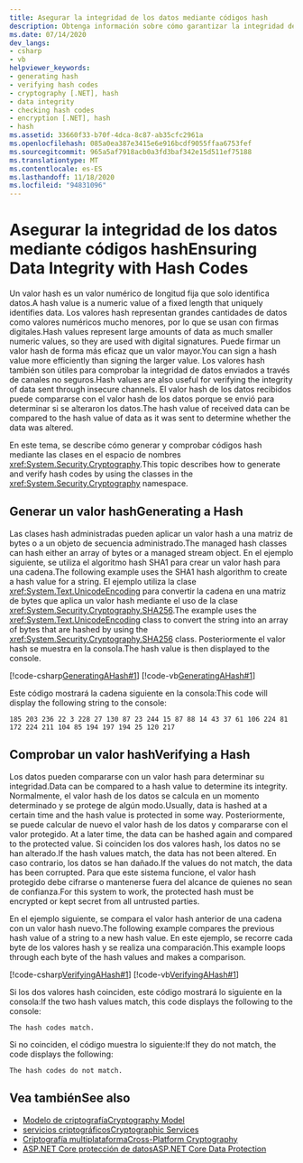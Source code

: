 ```yaml
---
title: Asegurar la integridad de los datos mediante códigos hash
description: Obtenga información sobre cómo garantizar la integridad de los datos mediante códigos hash en .NET. Un valor hash es un valor numérico de longitud fija que solo identifica datos.
ms.date: 07/14/2020
dev_langs:
- csharp
- vb
helpviewer_keywords:
- generating hash
- verifying hash codes
- cryptography [.NET], hash
- data integrity
- checking hash codes
- encryption [.NET], hash
- hash
ms.assetid: 33660f33-b70f-4dca-8c87-ab35cfc2961a
ms.openlocfilehash: 085a0ea387e3415e6e916bcdf9055ffaa6753fef
ms.sourcegitcommit: 965a5af7918acb0a3fd3baf342e15d511ef75188
ms.translationtype: MT
ms.contentlocale: es-ES
ms.lasthandoff: 11/18/2020
ms.locfileid: "94831096"
---
```

# <a name="ensuring-data-integrity-with-hash-codes"></a><span data-ttu-id="31223-104">Asegurar la integridad de los datos mediante códigos hash</span><span class="sxs-lookup"><span data-stu-id="31223-104">Ensuring Data Integrity with Hash Codes</span></span>
<span data-ttu-id="31223-105">Un valor hash es un valor numérico de longitud fija que solo identifica datos.</span><span class="sxs-lookup"><span data-stu-id="31223-105">A hash value is a numeric value of a fixed length that uniquely identifies data.</span></span> <span data-ttu-id="31223-106">Los valores hash representan grandes cantidades de datos como valores numéricos mucho menores, por lo que se usan con firmas digitales.</span><span class="sxs-lookup"><span data-stu-id="31223-106">Hash values represent large amounts of data as much smaller numeric values, so they are used with digital signatures.</span></span> <span data-ttu-id="31223-107">Puede firmar un valor hash de forma más eficaz que un valor mayor.</span><span class="sxs-lookup"><span data-stu-id="31223-107">You can sign a hash value more efficiently than signing the larger value.</span></span> <span data-ttu-id="31223-108">Los valores hash también son útiles para comprobar la integridad de datos enviados a través de canales no seguros.</span><span class="sxs-lookup"><span data-stu-id="31223-108">Hash values are also useful for verifying the integrity of data sent through insecure channels.</span></span> <span data-ttu-id="31223-109">El valor hash de los datos recibidos puede compararse con el valor hash de los datos porque se envió para determinar si se alteraron los datos.</span><span class="sxs-lookup"><span data-stu-id="31223-109">The hash value of received data can be compared to the hash value of data as it was sent to determine whether the data was altered.</span></span>  
  
<span data-ttu-id="31223-110">En este tema, se describe cómo generar y comprobar códigos hash mediante las clases en el espacio de nombres <xref:System.Security.Cryptography>.</span><span class="sxs-lookup"><span data-stu-id="31223-110">This topic describes how to generate and verify hash codes by using the classes in the <xref:System.Security.Cryptography> namespace.</span></span>  
  
## <a name="generating-a-hash"></a><span data-ttu-id="31223-111">Generar un valor hash</span><span class="sxs-lookup"><span data-stu-id="31223-111">Generating a Hash</span></span>

 <span data-ttu-id="31223-112">Las clases hash administradas pueden aplicar un valor hash a una matriz de bytes o a un objeto de secuencia administrado.</span><span class="sxs-lookup"><span data-stu-id="31223-112">The managed hash classes can hash either an array of bytes or a managed stream object.</span></span> <span data-ttu-id="31223-113">En el ejemplo siguiente, se utiliza el algoritmo hash SHA1 para crear un valor hash para una cadena.</span><span class="sxs-lookup"><span data-stu-id="31223-113">The following example uses the SHA1 hash algorithm to create a hash value for a string.</span></span> <span data-ttu-id="31223-114">El ejemplo utiliza la clase <xref:System.Text.UnicodeEncoding> para convertir la cadena en una matriz de bytes que aplica un valor hash mediante el uso de la clase <xref:System.Security.Cryptography.SHA256>.</span><span class="sxs-lookup"><span data-stu-id="31223-114">The example uses the <xref:System.Text.UnicodeEncoding> class to convert the string into an array of bytes that are hashed by using the <xref:System.Security.Cryptography.SHA256> class.</span></span> <span data-ttu-id="31223-115">Posteriormente el valor hash se muestra en la consola.</span><span class="sxs-lookup"><span data-stu-id="31223-115">The hash value is then displayed to the console.</span></span>  

 [!code-csharp[GeneratingAHash#1](../../../samples/snippets/csharp/VS_Snippets_CLR/generatingahash/cs/program.cs#1)]
 [!code-vb[GeneratingAHash#1](../../../samples/snippets/visualbasic/VS_Snippets_CLR/generatingahash/vb/program.vb#1)]  
  
 <span data-ttu-id="31223-116">Este código mostrará la cadena siguiente en la consola:</span><span class="sxs-lookup"><span data-stu-id="31223-116">This code will display the following string to the console:</span></span>  
  
 `185 203 236 22 3 228 27 130 87 23 244 15 87 88 14 43 37 61 106 224 81 172 224 211 104 85 194 197 194 25 120 217`  
  
## <a name="verifying-a-hash"></a><span data-ttu-id="31223-117">Comprobar un valor hash</span><span class="sxs-lookup"><span data-stu-id="31223-117">Verifying a Hash</span></span>

 <span data-ttu-id="31223-118">Los datos pueden compararse con un valor hash para determinar su integridad.</span><span class="sxs-lookup"><span data-stu-id="31223-118">Data can be compared to a hash value to determine its integrity.</span></span> <span data-ttu-id="31223-119">Normalmente, el valor hash de los datos se calcula en un momento determinado y se protege de algún modo.</span><span class="sxs-lookup"><span data-stu-id="31223-119">Usually, data is hashed at a certain time and the hash value is protected in some way.</span></span> <span data-ttu-id="31223-120">Posteriormente, se puede calcular de nuevo el valor hash de los datos y compararse con el valor protegido. </span><span class="sxs-lookup"><span data-stu-id="31223-120">At a later time, the data can be hashed again and compared to the protected value.</span></span> <span data-ttu-id="31223-121">Si coinciden los dos valores hash, los datos no se han alterado.</span><span class="sxs-lookup"><span data-stu-id="31223-121">If the hash values match, the data has not been altered.</span></span> <span data-ttu-id="31223-122">En caso contrario, los datos se han dañado.</span><span class="sxs-lookup"><span data-stu-id="31223-122">If the values do not match, the data has been corrupted.</span></span> <span data-ttu-id="31223-123">Para que este sistema funcione, el valor hash protegido debe cifrarse o mantenerse fuera del alcance de quienes no sean de confianza.</span><span class="sxs-lookup"><span data-stu-id="31223-123">For this system to work, the protected hash must be encrypted or kept secret from all untrusted parties.</span></span>  
  
 <span data-ttu-id="31223-124">En el ejemplo siguiente, se compara el valor hash anterior de una cadena con un valor hash nuevo.</span><span class="sxs-lookup"><span data-stu-id="31223-124">The following example compares the previous hash value of a string to a new hash value.</span></span> <span data-ttu-id="31223-125">En este ejemplo, se recorre cada byte de los valores hash y se realiza una comparación.</span><span class="sxs-lookup"><span data-stu-id="31223-125">This example loops through each byte of the hash values and makes a comparison.</span></span>  
  
 [!code-csharp[VerifyingAHash#1](../../../samples/snippets/csharp/VS_Snippets_CLR/verifyingahash/cs/program.cs#1)]
 [!code-vb[VerifyingAHash#1](../../../samples/snippets/visualbasic/VS_Snippets_CLR/verifyingahash/vb/program.vb#1)]  
  
 <span data-ttu-id="31223-126">Si los dos valores hash coinciden, este código mostrará lo siguiente en la consola:</span><span class="sxs-lookup"><span data-stu-id="31223-126">If the two hash values match, this code displays the following to the console:</span></span>  
  
```console  
The hash codes match.  
```  
  
 <span data-ttu-id="31223-127">Si no coinciden, el código muestra lo siguiente:</span><span class="sxs-lookup"><span data-stu-id="31223-127">If they do not match, the code displays the following:</span></span>  
  
```console  
The hash codes do not match.  
```  
  
## <a name="see-also"></a><span data-ttu-id="31223-128">Vea también</span><span class="sxs-lookup"><span data-stu-id="31223-128">See also</span></span>

- [<span data-ttu-id="31223-129">Modelo de criptografía</span><span class="sxs-lookup"><span data-stu-id="31223-129">Cryptography Model</span></span>](cryptography-model.md)
- [<span data-ttu-id="31223-130">servicios criptográficos</span><span class="sxs-lookup"><span data-stu-id="31223-130">Cryptographic Services</span></span>](cryptographic-services.md)
- [<span data-ttu-id="31223-131">Criptografía multiplataforma</span><span class="sxs-lookup"><span data-stu-id="31223-131">Cross-Platform Cryptography</span></span>](cross-platform-cryptography.md)
- [<span data-ttu-id="31223-132">ASP.NET Core protección de datos</span><span class="sxs-lookup"><span data-stu-id="31223-132">ASP.NET Core Data Protection</span></span>](/aspnet/core/security/data-protection/introduction)
